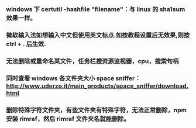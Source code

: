 ### windows 下 certutil -hashfile "filename"：与 linux 的 sha1sum 效果一样。

### 微软输入法如想输入中文但使用英文标点.如按教程设置后无效果,则按 ctrl + . 后生效.

### 无法删除或重命名某文件，任务栏搜资源监视器，cpu，搜索句柄

### 同时查看 windows 各文件夹大小 space sniffer：http://www.uderzo.it/main_products/space_sniffer/download.html

### 删除特殊字符文件夹，有些文件夹有特殊字符，无法正常删除，npm 安装 rimraf，然后 rimraf 文件夹名就能删除。
